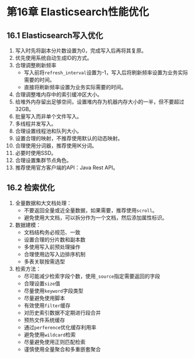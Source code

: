 # 第16章 Elasticsearch性能优化

## 16.1 Elasticsearch写入优化

1. 写入时先将副本分片数设置为0，完成写入后再将其复原。
2. 优先使用系统自动生成ID的方式。
3. 合理调整刷新频率
    - 写入前将`refresh_interval`设置为-1，写入后将刷新频率设置为业务实际需要的时间。
    - 直接将刷新频率设置为业务实际需要的时间。
4. 合理调整堆内存中的索引缓冲区大小。
5. 给堆外内存留出足够空间，设置堆内存为机器内存大小的一半，但不要超过32GB。   
6. 批量写入而非单个文件写入。
7. 多线程并发写入。
8. 合理设置线程池和队列大小。
9. 设置合理的映射，不推荐使用默认的动态映射。
10. 合理使用分词器，推荐使用IK分词。
11. 必要时使用SSD。
12. 合理设置集群节点角色。
13. 推荐使用官方客户端的API：Java Rest API。

## 16.2 检索优化

1. 全量数据和大文档处理：
    - 不要返回全量或近全量数据，如果需要，推荐使用`scroll`。
    - 避免使用大文档，可以拆分作为一个文档，然后添加属性标识。
2. 数据建模：
    - 文档结构务必规范、一致
    - 设置合理的分片数和副本数
    - 多使用写入前预处理操作
    - 合理使用边写入边排序机制
    - 多表关联按需选型
3. 检索方法：
    - 尽可能减少检索字段个数，使用`_source`指定需要返回的字段
    - 合理设置`size`值
    - 尽量使用`keyword`字段类型
    - 尽量避免使用脚本
    - 有效使用`filter`缓存
    - 对历史索引数据不定期进行段合并
    - 预热文件系统缓存
    - 通过`perference`优化缓存利用率
    - 避免使用`wildcard`检索
    - 尽量避免使用正则匹配检索
    - 谨慎使用全量聚合和多重嵌套聚合
    
